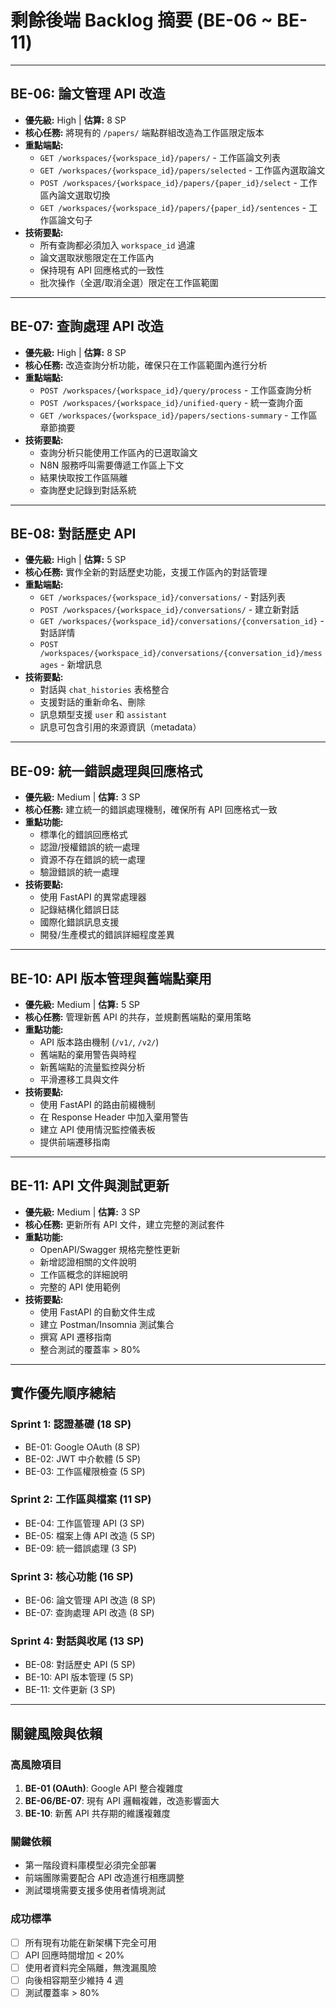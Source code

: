 # 剩餘後端 Backlog 摘要 (BE-06 ~ BE-11)

---

## BE-06: 論文管理 API 改造
- **優先級:** High | **估算:** 8 SP
- **核心任務:** 將現有的 `/papers/` 端點群組改造為工作區限定版本
- **重點端點:**
  - `GET /workspaces/{workspace_id}/papers/` - 工作區論文列表
  - `GET /workspaces/{workspace_id}/papers/selected` - 工作區內選取論文
  - `POST /workspaces/{workspace_id}/papers/{paper_id}/select` - 工作區內論文選取切換
  - `GET /workspaces/{workspace_id}/papers/{paper_id}/sentences` - 工作區論文句子
- **技術要點:**
  - 所有查詢都必須加入 `workspace_id` 過濾
  - 論文選取狀態限定在工作區內
  - 保持現有 API 回應格式的一致性
  - 批次操作（全選/取消全選）限定在工作區範圍

---

## BE-07: 查詢處理 API 改造  
- **優先級:** High | **估算:** 8 SP
- **核心任務:** 改造查詢分析功能，確保只在工作區範圍內進行分析
- **重點端點:**
  - `POST /workspaces/{workspace_id}/query/process` - 工作區查詢分析
  - `POST /workspaces/{workspace_id}/unified-query` - 統一查詢介面
  - `GET /workspaces/{workspace_id}/papers/sections-summary` - 工作區章節摘要
- **技術要點:**
  - 查詢分析只能使用工作區內的已選取論文
  - N8N 服務呼叫需要傳遞工作區上下文
  - 結果快取按工作區隔離
  - 查詢歷史記錄到對話系統

---

## BE-08: 對話歷史 API
- **優先級:** High | **估算:** 5 SP  
- **核心任務:** 實作全新的對話歷史功能，支援工作區內的對話管理
- **重點端點:**
  - `GET /workspaces/{workspace_id}/conversations/` - 對話列表
  - `POST /workspaces/{workspace_id}/conversations/` - 建立新對話
  - `GET /workspaces/{workspace_id}/conversations/{conversation_id}` - 對話詳情
  - `POST /workspaces/{workspace_id}/conversations/{conversation_id}/messages` - 新增訊息
- **技術要點:**
  - 對話與 `chat_histories` 表格整合
  - 支援對話的重新命名、刪除
  - 訊息類型支援 `user` 和 `assistant`
  - 訊息可包含引用的來源資訊（metadata）

---

## BE-09: 統一錯誤處理與回應格式
- **優先級:** Medium | **估算:** 3 SP
- **核心任務:** 建立統一的錯誤處理機制，確保所有 API 回應格式一致
- **重點功能:**
  - 標準化的錯誤回應格式
  - 認證/授權錯誤的統一處理
  - 資源不存在錯誤的統一處理
  - 驗證錯誤的統一處理
- **技術要點:**
  - 使用 FastAPI 的異常處理器
  - 記錄結構化錯誤日誌
  - 國際化錯誤訊息支援
  - 開發/生產模式的錯誤詳細程度差異

---

## BE-10: API 版本管理與舊端點棄用
- **優先級:** Medium | **估算:** 5 SP
- **核心任務:** 管理新舊 API 的共存，並規劃舊端點的棄用策略
- **重點功能:**
  - API 版本路由機制 (`/v1/`, `/v2/`)
  - 舊端點的棄用警告與時程
  - 新舊端點的流量監控與分析
  - 平滑遷移工具與文件
- **技術要點:**
  - 使用 FastAPI 的路由前綴機制
  - 在 Response Header 中加入棄用警告
  - 建立 API 使用情況監控儀表板
  - 提供前端遷移指南

---

## BE-11: API 文件與測試更新
- **優先級:** Medium | **估算:** 3 SP
- **核心任務:** 更新所有 API 文件，建立完整的測試套件
- **重點功能:**
  - OpenAPI/Swagger 規格完整性更新
  - 新增認證相關的文件說明
  - 工作區概念的詳細說明
  - 完整的 API 使用範例
- **技術要點:**
  - 使用 FastAPI 的自動文件生成
  - 建立 Postman/Insomnia 測試集合
  - 撰寫 API 遷移指南
  - 整合測試的覆蓋率 > 80%

---

## 實作優先順序總結

### **Sprint 1: 認證基礎 (18 SP)**
- BE-01: Google OAuth (8 SP)
- BE-02: JWT 中介軟體 (5 SP)  
- BE-03: 工作區權限檢查 (5 SP)

### **Sprint 2: 工作區與檔案 (11 SP)**
- BE-04: 工作區管理 API (3 SP)
- BE-05: 檔案上傳 API 改造 (5 SP)
- BE-09: 統一錯誤處理 (3 SP)

### **Sprint 3: 核心功能 (16 SP)**
- BE-06: 論文管理 API 改造 (8 SP)
- BE-07: 查詢處理 API 改造 (8 SP)

### **Sprint 4: 對話與收尾 (13 SP)**
- BE-08: 對話歷史 API (5 SP)
- BE-10: API 版本管理 (5 SP)
- BE-11: 文件更新 (3 SP)

---

## 關鍵風險與依賴

### **高風險項目**
1. **BE-01 (OAuth)**: Google API 整合複雜度
2. **BE-06/BE-07**: 現有 API 邏輯複雜，改造影響面大
3. **BE-10**: 新舊 API 共存期的維護複雜度

### **關鍵依賴**
- 第一階段資料庫模型必須完全部署
- 前端團隊需要配合 API 改造進行相應調整
- 測試環境需要支援多使用者情境測試

### **成功標準**
- [ ] 所有現有功能在新架構下完全可用
- [ ] API 回應時間增加 < 20%
- [ ] 使用者資料完全隔離，無洩漏風險
- [ ] 向後相容期至少維持 4 週
- [ ] 測試覆蓋率 > 80% 